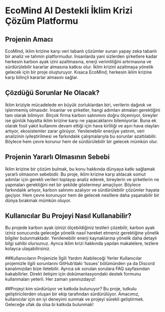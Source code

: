 # EcoMind AI Destekli İklim Krizi Çözüm Platformu

## Projenin Amacı
EcoMind, iklim krizine karşı veri tabanlı çözümler sunan yapay zeka tabanlı bir analiz ve tahmin platformudur. İnsanlarda yani sizlerden şirketlere kadar herkesin karbon ayak izini azaltmasına, enerji verimliliğini artırmasına ve sürdürülebilir kararlar almasına katkısı olur. İklim krizini azaltmaya yönelik gelecek için bir proje oluşturuyor. Kısaca EcoMind, herkesin iklim krizine karşı bilinçli kararlar almasını sağlar.

## Çözdüğü Sorunlar Ne Olacak?
İklim kriziyle mücadelede en büyük zorluklardan biri, verilerin dağınık ve işlenmemiş olmasıdır. İnsanlar ve şirketler, hangi adımları atmaları gerektiğini tam olarak bilmiyor. Birçok firma karbon salınımını doğru ölçemiyor, bireyler ise günlük hayatta iklim krizine karşı ne yapacaklarını bilemiyorlar. Buna ek olarak fosil yakıt kullanımı devam ettiği için hava kirliliği ve aşırı hava olayları artıyor, ekosistemler zarar görüyor. Yenilenebilir enerjiye yatırım, veri analizinin iyileştirilmesi ve farkındalık çalışmalarıyla bu sorunlar azaltılabilir. Böylece hem çevre korunur hem de sürdürülebilir bir gelecek mümkün olur.

## Projenin Yararlı Olmasının Sebebi
İklim krizine bir çözüm bulmak, bu konu hakkında dünyaya katkı sağlamak yararlı olmasının sebebidir. Bu proje, iklim krizine karşı atılacak somut adımlar için gerekli verileri toplayıp analiz ederek, bireylerin ve şirketlerin ne yapmaları gerektiğini net bir şekilde göstermeyi amaçlıyor. Böylece farkındalık artıyor, karbon salınımı azalıyor ve sürdürülebilir çözümler hayata geçiyor. Hem çevre korunuyor hem de gelecek nesillere daha yaşanabilir bir dünya bırakmak mümkün oluyor.

## Kullanıcılar Bu Projeyi Nasıl Kullanabilir?
Bu projede karbon ayak izinizi ölçebildiğiniz testleri çözebilir, karbon ayak iziniz sonucunda geleceğe yönelik nasıl hareket etmeniz gerektiğine yönelik bilgiler bulunmaktadır. Yenilenebilir enerji kaynaklarına yönelik daha detaylı bilgi sahibi olursunuz. Ayrıca iklim krizi hakkında yapılan makalelere, tezlere kolayca ulaşabilirsiniz.

##Kullanıcıların Projenizle İlgili Yardım Alabileceği Yerler
Kullanıcılar projemizle ilgili sorunlarını GitHub’daki ‘Issues’ bölümünden ya da Discord kanalımızdan bize iletebilir. Ayrıca sık sorulan sorulara FAQ sayfasından bakabilirler. Direkt iletişim için dokümantasyondaki destek formunu kullanmaları yeterli. Her zaman yanınızdayız!

##Projeyi kim sürdürüyor ve katkıda bulunuyor?
Bu proje, tutkulu geliştiricilerden oluşan bir ekip tarafından sürdürülüyor. Amacımız, kullanıcılar için en iyi deneyimi sunmak ve projeyi sürekli geliştirmek. Geleceğe ufak da olsa bi katkıda bulunmak!

